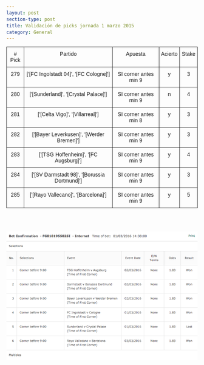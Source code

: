 ```yaml
---
layout: post
section-type: post
title: Validación de picks jornada 1 marzo 2015
category: General
---
```

<style type="text/css">
.tg  {border-collapse:collapse;border-spacing:0;}
.tg td{font-family:Arial, sans-serif;font-size:14px;padding:10px 5px;border-style:solid;border-width:1px;overflow:hidden;word-break:normal;}
.tg th{font-family:Arial, sans-serif;font-size:14px;font-weight:normal;padding:10px 5px;border-style:solid;border-width:1px;overflow:hidden;word-break:normal;}
.tg .tg-baqh{text-align:center;vertical-align:top}
</style>
<table class="tg">
  <tr>
    <th class="tg-baqh"># Pick</th>
    <th class="tg-baqh">Partido</th>
    <th class="tg-baqh">Apuesta</th>
    <th class="tg-baqh">Acierto</th>
    <th class="tg-baqh">Stake</th>
  </tr>
  <tr>
    <td class="tg-baqh">279</td>
    <td class="tg-baqh">['[FC Ingolstadt 04]', '[FC Cologne]']</td>
    <td class="tg-baqh">SI corner antes min 9</td>
    <td class="tg-baqh">y</td>
    <td class="tg-baqh">3</td>
  </tr>
  <tr>
    <td class="tg-baqh">280</td>
    <td class="tg-baqh">['[Sunderland]', '[Crystal Palace]']</td>
    <td class="tg-baqh">SI corner antes min 9</td>
    <td class="tg-baqh">n</td>
    <td class="tg-baqh">4</td>
  </tr>
  <tr>
    <td class="tg-baqh">281</td>
    <td class="tg-baqh">['[Celta Vigo]', '[Villarreal]']</td>
    <td class="tg-baqh">SI corner antes min 8</td>
    <td class="tg-baqh">y</td>
    <td class="tg-baqh">3</td>
  </tr>
  <tr>
    <td class="tg-baqh">282</td>
    <td class="tg-baqh">['[Bayer Leverkusen]', '[Werder Bremen]']</td>
    <td class="tg-baqh">SI corner antes min 9</td>
    <td class="tg-baqh">y</td>
    <td class="tg-baqh">3</td>
  </tr>
  <tr>
    <td class="tg-baqh">283</td>
    <td class="tg-baqh">['[TSG Hoffenheim]', '[FC Augsburg]']</td>
    <td class="tg-baqh">SI corner antes min 9</td>
    <td class="tg-baqh">y</td>
    <td class="tg-baqh">4</td>
  </tr>
  <tr>
    <td class="tg-baqh">284</td>
    <td class="tg-baqh">['[SV Darmstadt 98]', '[Borussia Dortmund]']</td>
    <td class="tg-baqh">SI corner antes min 9</td>
    <td class="tg-baqh">y</td>
    <td class="tg-baqh">3</td>
  </tr>
  <tr>
    <td class="tg-baqh">285</td>
    <td class="tg-baqh">['[Rayo Vallecano]', '[Barcelona]']</td>
    <td class="tg-baqh">SI corner antes min 9</td>
    <td class="tg-baqh">y</td>
    <td class="tg-baqh">5</td>
  </tr>
</table>

<br><br>

![Stats](/img/img_1mar.png)
